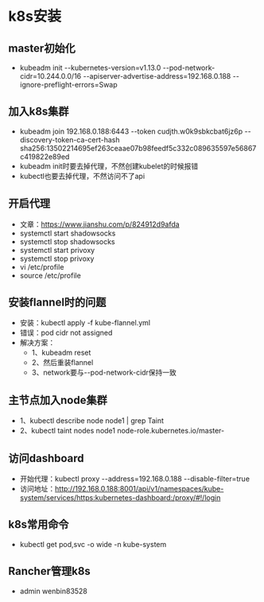 # k8s安装

## master初始化

- kubeadm init --kubernetes-version=v1.13.0 --pod-network-cidr=10.244.0.0/16 --apiserver-advertise-address=192.168.0.188 --ignore-preflight-errors=Swap
  
## 加入k8s集群  

- kubeadm join 192.168.0.188:6443 --token cudjth.w0k9sbkcbat6jz6p --discovery-token-ca-cert-hash sha256:13502214695ef263ceaae07b98feedf5c332c089635597e56867c419822e89ed
- kubeadm init时要去掉代理，不然创建kubelet的时候报错
- kubectl也要去掉代理，不然访问不了api

## 开启代理

- 文章：https://www.jianshu.com/p/824912d9afda
- systemctl start shadowsocks
- systemctl stop shadowsocks
- systemctl start privoxy
- systemctl stop privoxy
- vi /etc/profile
- source /etc/profile

## 安装flannel时的问题

- 安装：kubectl apply -f  kube-flannel.yml
- 错误：pod cidr not assigned
- 解决方案：
  - 1、kubeadm reset
  - 2、然后重装flannel
  - 3、network要与--pod-network-cidr保持一致

## 主节点加入node集群

- 1、kubectl describe node node1 | grep Taint
- 2、kubectl taint nodes node1 node-role.kubernetes.io/master-

## 访问dashboard

- 开始代理：kubectl proxy --address=192.168.0.188 --disable-filter=true
- 访问地址：http://192.168.0.188:8001/api/v1/namespaces/kube-system/services/https:kubernetes-dashboard:/proxy/#!/login

## k8s常用命令

- kubectl get pod,svc -o wide -n kube-system

## Rancher管理k8s

- admin wenbin83528
